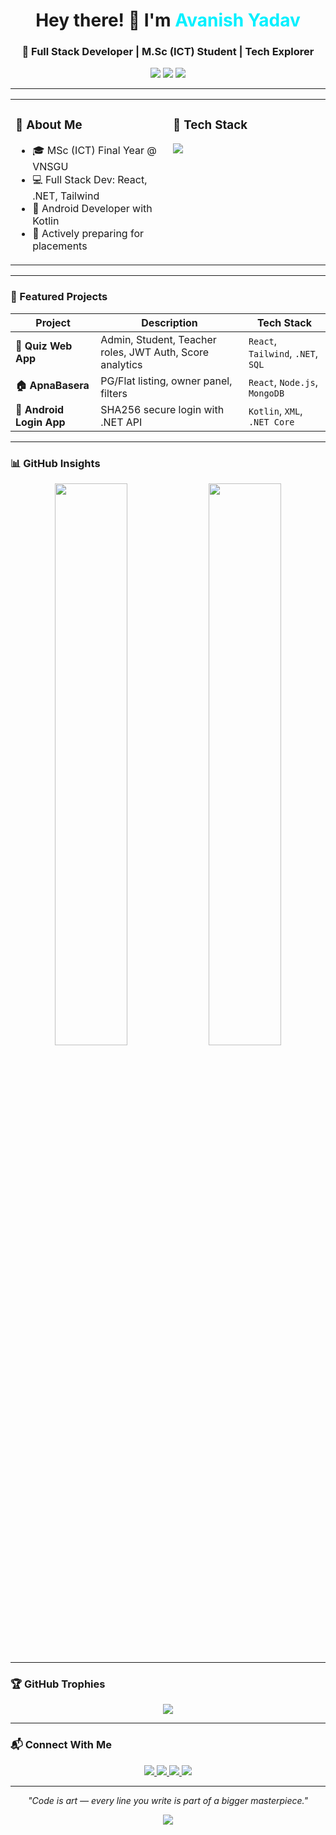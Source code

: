<!-- 👋 Hero Section -->
<h1 align="center">Hey there! 👋 I'm <span style="color:#00f0ff;">Avanish Yadav</span></h1>
<h3 align="center">🚀 Full Stack Developer | M.Sc (ICT) Student | Tech Explorer</h3>

<p align="center">
  <img src="https://img.shields.io/badge/VNSGU-University-blueviolet?style=for-the-badge" />
  <img src="https://img.shields.io/badge/J.P.Dawar%20Institute-Surat-yellow?style=for-the-badge" />
  <img src="https://img.shields.io/github/followers/avanishyadav?style=for-the-badge&logo=github" />
</p>

---

<!-- ✨ Summary Cards -->
<div align="center">

<table>
  <tr>
    <td width="45%" style="vertical-align: top;">
      <h3>🧠 About Me</h3>
      <ul>
        <li>🎓 MSc (ICT) Final Year @ VNSGU</li>
        <li>💻 Full Stack Dev: React, .NET, Tailwind</li>
        <li>📱 Android Developer with Kotlin</li>
        <li>🎯 Actively preparing for placements</li>
      </ul>
    </td>
    <td width="45%" style="vertical-align: top;">
      <h3>🔧 Tech Stack</h3>
      <p>
        <img src="https://skillicons.dev/icons?i=react,tailwind,dotnet,kotlin,nodejs,mongodb,mysql,html,css,js,androidstudio,postman,figma,git,vscode" />
      </p>
    </td>
  </tr>
</table>

</div>

---

<!-- 📁 Projects Section -->
### 🚀 Featured Projects

| Project | Description | Tech Stack |
|--------|-------------|------------|
| **🧠 Quiz Web App** | Admin, Student, Teacher roles, JWT Auth, Score analytics | `React`, `Tailwind`, `.NET`, `SQL` |
| **🏠 ApnaBasera** | PG/Flat listing, owner panel, filters | `React`, `Node.js`, `MongoDB` |
| **📱 Android Login App** | SHA256 secure login with .NET API | `Kotlin`, `XML`, `.NET Core` |

---

<!-- 📈 GitHub Stats -->
### 📊 GitHub Insights

<p align="center">
  <img src="https://github-readme-stats.vercel.app/api?username=avanishyadav&show_icons=true&theme=tokyonight&hide_border=true" width="48%" />
  <img src="https://github-readme-streak-stats.herokuapp.com?user=avanishyadav&theme=tokyonight&hide_border=true" width="48%" />
</p>

---

<!-- 🏆 Trophies -->
### 🏆 GitHub Trophies

<p align="center">
  <img src="https://github-profile-trophy.vercel.app/?username=avanishyadav&theme=gruvbox&no-frame=true&column=3&margin-w=15" />
</p>

---

<!-- 📫 Contact -->
### 📬 Connect With Me

<p align="center">
  <a href="mailto:youremail@gmail.com">
    <img src="https://img.shields.io/badge/Gmail-D14836?style=for-the-badge&logo=gmail&logoColor=white" />
  </a>
  <a href="https://linkedin.com/in/your-link">
    <img src="https://img.shields.io/badge/LinkedIn-0077B5?style=for-the-badge&logo=linkedin&logoColor=white" />
  </a>
  <a href="https://youtube.com/@yourchannel">
    <img src="https://img.shields.io/badge/Youtube-FF0000?style=for-the-badge&logo=youtube&logoColor=white" />
  </a>
  <a href="https://your-portfolio.com">
    <img src="https://img.shields.io/badge/Portfolio-000000?style=for-the-badge&logo=google-chrome&logoColor=white" />
  </a>
</p>

---

<!-- 💡 Quote -->
<p align="center"><i>"Code is art — every line you write is part of a bigger masterpiece."</i></p>

<p align="center">
  <img src="https://capsule-render.vercel.app/api?type=waving&color=gradient&height=100&section=footer" />
</p>
